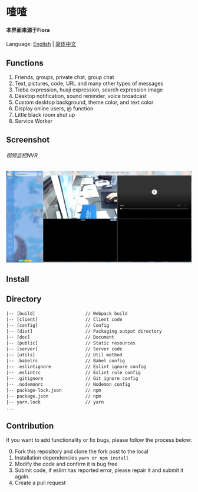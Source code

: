 # 喳喳

#### 本界面来源于Fiora
Language: [English](README.md) | [简体中文](./doc/README.ZH.md)


## Functions

1. Friends, groups, private chat, group chat
2. Text, pictures, code, URL and many other types of messages
3. Tieba expression, huaji expression, search expression image
4. Desktop notification, sound reminder, voice broadcast
5. Custom desktop background, theme color, and text color
6. Display online users, @ function
7. Little black room shut up
8. Service Worker

## Screenshot


###### 视频监控NVR
![视频监控NVR](./doc/screenshots/videotape.png)
## Install



## Directory

    |-- [build]                   // Webpack build
    |-- [client]                  // Client code
    |-- [config]                  // Config
    |-- [dist]                    // Packaging output directory
    |-- [doc]                     // Document
    |-- [public]                  // Static resources
    |-- [server]                  // Server code
    |-- [utils]                   // Util method
    |-- .babelrc                  // Babel config
    |-- .eslintignore             // Eslint ignore config
    |-- .eslintrc                 // Eslint rule config
    |-- .gitignore                // Git ignore config
    |-- .nodemonrc                // Nodemon config
    |-- package-lock.json         // npm
    |-- package.json              // npm
    |-- yarn.lock                 // yarn
    ...

## Contribution

If you want to add functionality or fix bugs, please follow the process below:

0. Fork this repository and clone the fork post to the local
0. Installation dependencies `yarn or npm install`
0. Modify the code and confirm it is bug free
0. Submit code, if eslint has reported error, please repair it and submit it again.
0. Create a pull request
